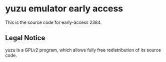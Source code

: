 yuzu emulator early access
=============

This is the source code for early-access 2384.

## Legal Notice

yuzu is a GPLv2 program, which allows fully free redistribution of its source code.